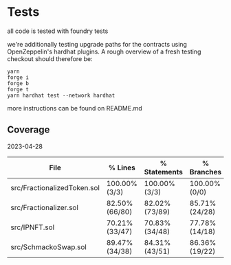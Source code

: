 # Tests

all code is tested with foundry tests

we're additionally testing upgrade paths for the contracts using OpenZeppelin's hardhat plugins. A rough overview of a fresh testing checkout should therefore be:

```
yarn
forge i
forge b
forge t
yarn hardhat test --network hardhat
```

more instructions can be found on README.md

## Coverage

2023-04-28

| File                        | % Lines        | % Statements   | % Branches     | % Funcs        |
| --------------------------- | -------------- | -------------- | -------------- | -------------- |
| src/FractionalizedToken.sol | 100.00% (3/3)  | 100.00% (3/3)  | 100.00% (0/0)  | 100.00% (2/2)  |
| src/Fractionalizer.sol      | 82.50% (66/80) | 82.02% (73/89) | 85.71% (24/28) | 82.35% (14/17) |
| src/IPNFT.sol               | 70.21% (33/47) | 70.83% (34/48) | 77.78% (14/18) | 71.43% (10/14) |
| src/SchmackoSwap.sol        | 89.47% (34/38) | 84.31% (43/51) | 86.36% (19/22) | 75.00% (6/8)   |
